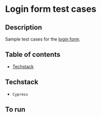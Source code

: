 # Login form test cases

## Description

Sample test cases for the [login form](http://uitestingplayground.com/sampleapp).

## Table of contents

- [Techstack](#techstack)

## Techstack

- `Cypress`

## To run 
